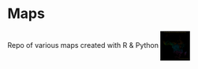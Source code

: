 # Maps
Repo of various maps created with R &amp; Python
<img align="center" src="map_images/afr_rivers.png" alt="1" height="60" width="60" style="max-width: 100%;">
